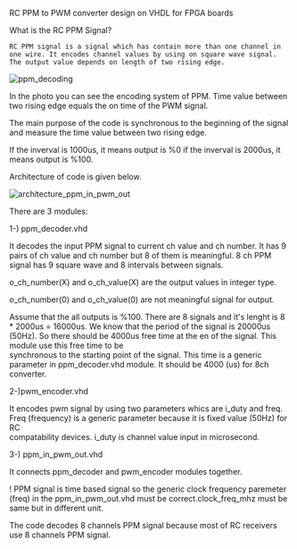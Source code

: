 RC PPM to PWM converter design on VHDL for FPGA boards

What is the RC PPM Signal?

    RC PPM signal is a signal which has contain more than one channel in one wire. It encodes channel values by using on square wave signal. 
    The output value depends on length of two rising edge.

![ppm_decoding](https://user-images.githubusercontent.com/43293467/198899385-43628ed2-1ad2-46ac-addb-31e2c1f7685d.gif)

In the photo you can see the encoding system of PPM. Time value between two rising edge equals the on time of the PWM signal.

The main purpose of the code is synchronous to the beginning of the signal and measure the time value between two rising edge.

If the inverval is 1000us, it means output is %0
if the inverval is 2000us, it means output is %100.

Architecture of code is given below.

![architecture_ppm_in_pwm_out](https://user-images.githubusercontent.com/43293467/198901325-87a2bd80-151b-406e-895b-c0dc654b3206.png)

There are 3 modules:

1-) ppm_decoder.vhd

  It decodes the input PPM signal to current ch value and ch number. It has 9 pairs of ch value and ch number but 8 of them is meaningful. 8 ch PPM signal has 9 square wave and 8 intervals between signals.
  
  o_ch_number(X) and o_ch_value(X) are the output values in integer type.

  o_ch_number(0) and o_ch_value(0) are not meaningful signal for output.
  
  Assume that the all outputs is %100. There are 8 signals and it's lenght is 8 * 2000us = 16000us.
  We know that the period of the signal is 20000us (50Hz). So there should be 4000us free time at the en of the signal. This module use this free time to be     
  synchronous to the starting point of the signal. This time is a generic parameter in ppm_decoder.vhd module. It should be 4000 (us) for 8ch converter.

  
2-)pwm_encoder.vhd

  It encodes pwm signal by using two parameters whics are i_duty and freq. Freq (frequency) is a generic parameter because it is fixed value (50Hz) for RC          
  compatability devices. i_duty is channel value input in microsecond.
  
3-) ppm_in_pwm_out.vhd

  It connects ppm_decoder and pwm_encoder modules together.

! PPM signal is time based signal so the generic clock frequency paremeter (freq) in the ppm_in_pwm_out.vhd must be correct.clock_freq_mhz must be same but in different unit.

The code decodes 8 channels PPM signal because most of RC receivers use 8 channels PPM signal. 
